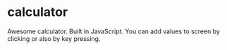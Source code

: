 # calculator
Awesome calculator. Built in JavaScript. You can add values to screen by clicking or also by key pressing.
